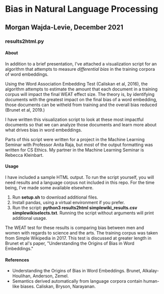 # Bias in Natural Language Processing
## Morgan Wajda-Levie, December 2021

### results2html.py
#### About

In addition to a brief presentation, I've attached a visualization
script for an algorithm that attempts to measure _differential bias_ in
the training corpora of word embeddings.

Using the Word Association Embedding Test (Caliskan et al, 2016), the
algorithm attempts to estimate the amount that each document in a
training corpus will impact the final WEAT effect size. The theory is,
by identifying documents with the greatest impact on the final bias of a
word embedding, those documents can be witheld from training and the
overall bias reduced (Brunet et al, 2019.)

I have written this visualization script to look at these most impactful
documents so that we can analyze those documents and learn more about
what drives bias in word embeddings.

Parts of this script were written for a project in the Machine Learning
Seminar with Professor Anita Raja, but most of the output formatting was
written for CS Ethics. My partner in the Machine Learning Seminar is
Rebecca Kleinbart.

#### Usage

I have included a sample HTML output. To run the script yourself, you
will need results and a language corpus not included in this repo. For
the time being, I've made some available elsewhere.

1. Run **setup.sh** to download additional files.
2. Install pandas, using a virtual environment if you prefer.
3. Run the script: **python3 results2html simplewiki_results.csv
   simplewikiselects.txt**. Running the script without arguments will
   print additional usage.

The WEAT test for these results is comparing bias between men and women
with regards to science and the arts. The training corpus was taken from
Simple Wikipedia in 2017. This test is discussed at greater length in
Brunet et al's paper, "Understanding the Origins of Bias in
Word Embeddings."

#### References

- Understanding the Origins of Bias in Word Embeddings. Brunet,
  Alkalay-Houlihan, Anderson, Zemel.
- Semantics derived automatically from language corpora contain
  human-like biases. Caliskan, Bryson, Narayanan.

